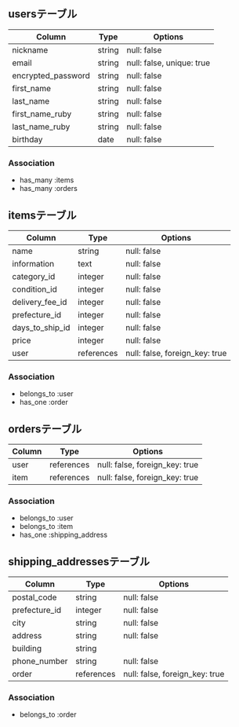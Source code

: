 ## usersテーブル
| Column             | Type     | Options                   |
| ------------------ | -------- | ------------------------- |
| nickname           | string   | null: false               |
| email              | string   | null: false, unique: true |
| encrypted_password | string   | null: false               |
| first_name         | string   | null: false               |
| last_name          | string   | null: false               |             
| first_name_ruby    | string   | null: false               |
| last_name_ruby     | string   | null: false               |
| birthday           | date     | null: false               |

### Association
- has_many :items
- has_many :orders

## itemsテーブル
| Column          | Type       | Options                        |
| --------------- | ---------- | ------------------------------ |
| name            | string     | null: false                    |
| information     | text       | null: false                    |
| category_id     | integer    | null: false                    |
| condition_id    | integer    | null: false                    |
| delivery_fee_id | integer    | null: false                    |
| prefecture_id   | integer    | null: false                    |
| days_to_ship_id | integer    | null: false                    |
| price           | integer    | null: false                    |
| user            | references | null: false, foreign_key: true |

### Association
- belongs_to :user
- has_one    :order

## ordersテーブル
| Column        | Type       | Options                        |
| ------------- | ---------- | ------------------------------ |
| user          | references | null: false, foreign_key: true |
| item          | references | null: false, foreign_key: true |

### Association
- belongs_to :user
- belongs_to :item
- has_one    :shipping_address

## shipping_addressesテーブル
| Column        | Type       | Options                        |
| ------------- | ---------- | ------------------------------ |
| postal_code   | string     | null: false                    |
| prefecture_id | integer    | null: false                    |
| city          | string     | null: false                    |
| address       | string     | null: false                    |
| building      | string     |                                |
| phone_number  | string     | null: false                    |
| order         | references | null: false, foreign_key: true |

### Association
- belongs_to :order

